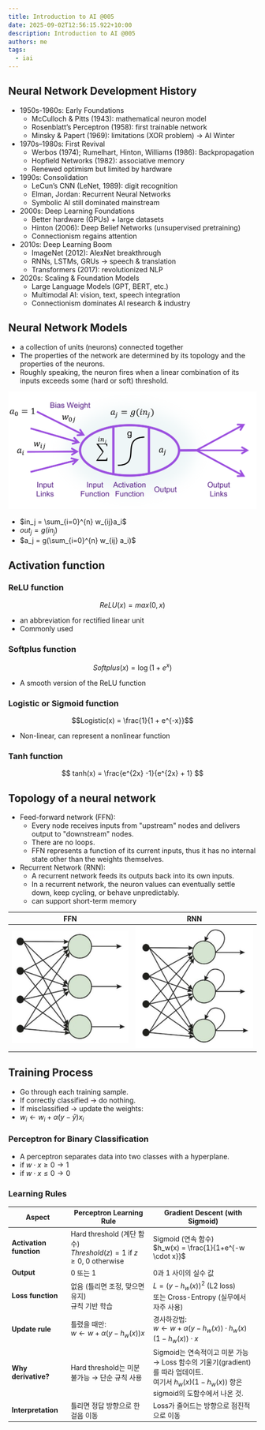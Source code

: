 ```yaml
---
title: Introduction to AI @005
date: 2025-09-02T12:56:15.922+10:00
description: Introduction to AI @005
authors: me
tags:
  - iai
---
```


## Neural Network Development History

- 1950s-1960s: Early Foundations
  - McCulloch & Pitts (1943): mathematical neuron model
  - Rosenblatt’s Perceptron (1958): first trainable network
  - Minsky & Papert (1969): limitations (XOR problem) → AI Winter
- 1970s–1980s: First Revival
  - Werbos (1974); Rumelhart, Hinton, Williams (1986): Backpropagation
  - Hopfield Networks (1982): associative memory
  - Renewed optimism but limited by hardware
- 1990s: Consolidation
  - LeCun’s CNN (LeNet, 1989): digit recognition
  - Elman, Jordan: Recurrent Neural Networks
  - Symbolic AI still dominated mainstream
- 2000s: Deep Learning Foundations
  - Better hardware (GPUs) + large datasets
  - Hinton (2006): Deep Belief Networks (unsupervised pretraining)
  - Connectionism regains attention
- 2010s: Deep Learning Boom
  - ImageNet (2012): AlexNet breakthrough
  - RNNs, LSTMs, GRUs → speech & translation
  - Transformers (2017): revolutionized NLP
- 2020s: Scaling & Foundation Models
  - Large Language Models (GPT, BERT, etc.)  
  - Multimodal AI: vision, text, speech integration
  - Connectionism dominates AI research & industry

## Neural Network Models

- a collection of units (neurons) connected together
- The properties of the network are determined by its topology and the properties of the neurons.
- Roughly speaking, the neuron fires when a linear combination of its inputs exceeds some (hard or soft) threshold.

![Simple Neuron](./simple-neuron.png)

- $in_j = \sum_{i=0}^{n} w_{ij}a_i$
- $out_j = g(in_j)$
- $a_j = g(\sum_{i=0}^{n} w_{ij} a_i)$

## Activation function

### ReLU function

$$ReLU(x) = max(0, x)$$

- an abbreviation for rectified linear unit
- Commonly used

### Softplus function

$$Softplus(x) = \log(1 + e^x)$$

- A smooth version of the ReLU function

### Logistic or Sigmoid function

$$Logistic(x) = \frac{1}{1 + e^{-x}}$$

- Non-linear, can represent a nonlinear function

### Tanh function

$$ tanh(x) = \frac{e^{2x} -1}{e^{2x} + 1} $$

## Topology of a neural network

- Feed-forward network (FFN):
  - Every node receives inputs from "upstream" nodes and delivers output to "downstream" nodes.
  - There are no loops.
  - FFN represents a function of its current inputs, thus it has no internal state other than the weights themselves.
- Recurrent Network (RNN):
  - A recurrent network feeds its outputs back into its own inputs.
  - In a recurrent network, the neuron values can eventually settle down, keep cycling, or behave unpredictably.
  - can support short-term memory

| FFN | RNN |
| --- | --- |
| ![FFN](./ffn.png)| ![RNN](./rnn.png) |

## Training Process

- Go through each training sample.
- If correctly classified → do nothing.
- If misclassified → update the weights:
- $w_i \leftarrow w_i + \alpha(y - \hat{y})x_i$

### Perceptron for Binary Classification

- A perceptron separates data into two classes with a hyperplane.
- if $w \cdot x \geq 0 \rightarrow 1$
- if $w \cdot x \le 0 \rightarrow 0$

### Learning Rules

| Aspect | Perceptron Learning Rule | Gradient Descent (with Sigmoid) |
|---|---|---|
| **Activation function** | Hard threshold (계단 함수)<br/> $Threshold(z) = 1 \; \text{if} \; z \ge 0,\; 0 \; \text{otherwise}$ | Sigmoid (연속 함수)<br/> $h_w(x) = \frac{1}{1+e^{-w \cdot x}}$ |
| **Output** | 0 또는 1 | 0과 1 사이의 실수 값 |
| **Loss function** | 없음 (틀리면 조정, 맞으면 유지)<br/> 규칙 기반 학습 | $L = (y - h_w(x))^2$ (L2 loss)<br/> 또는 Cross-Entropy (실무에서 자주 사용) |
| **Update rule** | 틀렸을 때만:<br/> $w \leftarrow w + \alpha (y - h_w(x))x$ | 경사하강법:<br/> $w \leftarrow w + \alpha (y - h_w(x)) \cdot h_w(x)(1-h_w(x)) \cdot x$ |
| **Why derivative?** | Hard threshold는 미분 불가능 → 단순 규칙 사용 | Sigmoid는 연속적이고 미분 가능 → Loss 함수의 기울기(gradient)를 따라 업데이트.<br/> 여기서 $h_w(x)(1-h_w(x))$ 항은 sigmoid의 도함수에서 나온 것. |
| **Interpretation** | 틀리면 정답 방향으로 한 걸음 이동 | Loss가 줄어드는 방향으로 점진적으로 이동 |
